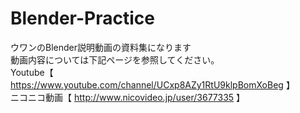 # Blender-Practice
ウワンのBlender説明動画の資料集になります<br>
動画内容については下記ページを参照してください。<br>
Youtube【 https://www.youtube.com/channel/UCxp8AZy1RtU9klpBomXoBeg 】<br>
ニコニコ動画【 http://www.nicovideo.jp/user/3677335 】<br>

